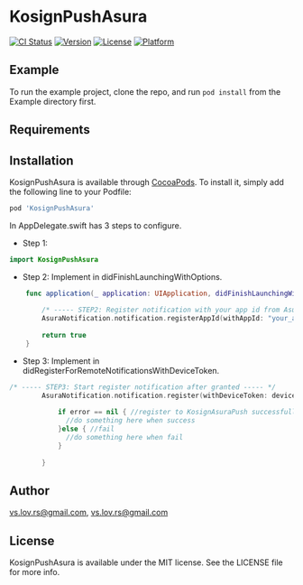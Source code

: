 # KosignPushAsura

[![CI Status](https://img.shields.io/travis/vs.lov.rs@gmail.com/KosignPushAsura.svg?style=flat)](https://travis-ci.org/vs.lov.rs@gmail.com/KosignPushAsura)
[![Version](https://img.shields.io/cocoapods/v/KosignPushAsura.svg?style=flat)](https://cocoapods.org/pods/KosignPushAsura)
[![License](https://img.shields.io/cocoapods/l/KosignPushAsura.svg?style=flat)](https://cocoapods.org/pods/KosignPushAsura)
[![Platform](https://img.shields.io/cocoapods/p/KosignPushAsura.svg?style=flat)](https://cocoapods.org/pods/KosignPushAsura)

## Example

To run the example project, clone the repo, and run `pod install` from the Example directory first.

## Requirements

## Installation

KosignPushAsura is available through [CocoaPods](https://cocoapods.org). To install
it, simply add the following line to your Podfile:

```ruby
pod 'KosignPushAsura'
```

In AppDelegate.swift has 3 steps to configure.
- Step 1:
```swift
import KosignPushAsura
```
- Step 2:
Implement in didFinishLaunchingWithOptions.
```swift
    func application(_ application: UIApplication, didFinishLaunchingWithOptions launchOptions: [UIApplicationLaunchOptionsKey: Any]?) -> Bool {
        
        /* ----- STEP2: Register notification with your app id from Asura Kosign Push ----- */
        AsuraNotification.notification.registerAppId(withAppId: "your_app_id_here", application: application)
        
        return true
    }
```
- Step 3:
Implement in didRegisterForRemoteNotificationsWithDeviceToken.
```swift
/* ----- STEP3: Start register notification after granted ----- */
        AsuraNotification.notification.register(withDeviceToken: deviceToken) { (error) in
            
            if error == nil { //register to KosignAsuraPush successfully
              //do something here when success
            }else { //fail
              //do something here when fail
            }
            
        }
```

## Author

vs.lov.rs@gmail.com, vs.lov.rs@gmail.com

## License

KosignPushAsura is available under the MIT license. See the LICENSE file for more info.

